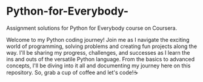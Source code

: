 # Python-for-Everybody-
Assignment solutions for Python for Everybody course on Coursera.


Welcome to my Python coding journey! Join me as I navigate the exciting world of programming, solving problems and creating fun projects along the way. 
I'll be sharing my progress, challenges, and successes as I learn the ins and outs of the versatile Python language. From the basics to advanced concepts,
I'll be diving into it all and documenting my journey here on this repository. 
So, grab a cup of coffee and let's code!☕
